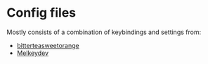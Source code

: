 # Config files

Mostly consists of a combination of keybindings and settings from:
- [bitterteasweetorange](https://gist.github.com/bitterteasweetorange/78e9a204734abb389adf9acfd9f0997b)
- [Melkeydev](https://github.com/Melkeydev/vscode_bindings)